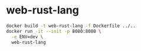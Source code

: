 # web-rust-lang

```sh
docker build -t web-rust-lang -f Dockerfile ../..
docker run -it --init -p 8080:8080 \
  -e ENV=dev \
  web-rust-lang
```
